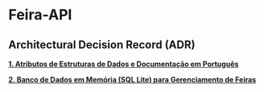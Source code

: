 # Feira-API

## Architectural Decision Record (ADR)

[**1. Atributos de Estruturas de Dados e Documentação em Português**](docs/adr/0001-atributos-de-estruturas-de-dados-e-documentacao-em-portugues.md)

[**2. Banco de Dados em Memória (SQL Lite) para Gerenciamento de Feiras**](docs/adr/0002-banco-de-dados-em-memoria-para-gerenciamento-de-feiras.md)
